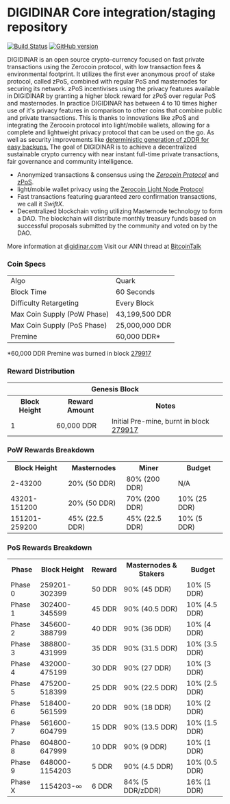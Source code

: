 DIGIDINAR Core integration/staging repository
=====================================

[![Build Status](https://travis-ci.org/DIGIDINAR-Project/DIGIDINAR.svg?branch=master)](https://travis-ci.org/DIGIDINAR-Project/DIGIDINAR) [![GitHub version](https://badge.fury.io/gh/DIGIDINAR-Project%2FDIGIDINAR.svg)](https://badge.fury.io/gh/DIGIDINAR-Project%2FDIGIDINAR)

DIGIDINAR is an open source crypto-currency focused on fast private transactions using the Zerocoin protocol, with low transaction fees & environmental footprint.  It utilizes the first ever anonymous proof of stake protocol, called zPoS, combined with regular PoS and masternodes for securing its network. zPoS incentivises using the privacy features available in DIGIDINAR by granting a higher block reward for zPoS over regular PoS and masternodes. In practice DIGIDINAR has between 4 to 10 times higher use of it's privacy features in comparison to other coins that combine public and private transactions. This is thanks to innovations like zPoS and integrating the Zerocoin protocol into light/mobile wallets, allowing for a complete and lightweight privacy protocol that can be used on the go. As well as security improvements like [deterministic generation of zDDR for easy backups.](https://www.reddit.com/r/digidinar/comments/8gbjf7/how_to_use_deterministic_zerocoin_generation/)
The goal of DIGIDINAR is to achieve a decentralized sustainable crypto currency with near instant full-time private transactions, fair governance and community intelligence.
- Anonymized transactions & consensus using the [_Zerocoin Protocol_](http://www.digidinar.org/zddr) and [zPoS](https://digidinar.org/zpos/).
- light/mobile wallet privacy using the [Zerocoin Light Node Protocol](https://digidinar.org/wp-content/uploads/2018/11/Zerocoin_Light_Node_Protocol.pdf)
- Fast transactions featuring guaranteed zero confirmation transactions, we call it _SwiftX_.
- Decentralized blockchain voting utilizing Masternode technology to form a DAO. The blockchain will distribute monthly treasury funds based on successful proposals submitted by the community and voted on by the DAO.

More information at [digidinar.com](http://www.digidinar.com) Visit our ANN thread at [BitcoinTalk](http://www.bitcointalk.org/index.php?topic=1262920)

### Coin Specs
<table>
<tr><td>Algo</td><td>Quark</td></tr>
<tr><td>Block Time</td><td>60 Seconds</td></tr>
<tr><td>Difficulty Retargeting</td><td>Every Block</td></tr>
<tr><td>Max Coin Supply (PoW Phase)</td><td>43,199,500 DDR</td></tr>
<tr><td>Max Coin Supply (PoS Phase)</td><td>25,000,000 DDR</td></tr>
<tr><td>Premine</td><td>60,000 DDR*</td></tr>
</table>

*60,000 DDR Premine was burned in block [279917](http://www.presstab.pw/phpexplorer/DIGIDINAR/block.php?blockhash=206d9cfe859798a0b0898ab00d7300be94de0f5469bb446cecb41c3e173a57e0)

### Reward Distribution

<table>
<th colspan=4>Genesis Block</th>
<tr><th>Block Height</th><th>Reward Amount</th><th>Notes</th></tr>
<tr><td>1</td><td>60,000 DDR</td><td>Initial Pre-mine, burnt in block <a href="http://www.presstab.pw/phpexplorer/DIGIDINAR/block.php?blockhash=206d9cfe859798a0b0898ab00d7300be94de0f5469bb446cecb41c3e173a57e0">279917</a></td></tr>
</table>

### PoW Rewards Breakdown

<table>
<th>Block Height</th><th>Masternodes</th><th>Miner</th><th>Budget</th>
<tr><td>2-43200</td><td>20% (50 DDR)</td><td>80% (200 DDR)</td><td>N/A</td></tr>
<tr><td>43201-151200</td><td>20% (50 DDR)</td><td>70% (200 DDR)</td><td>10% (25 DDR)</td></tr>
<tr><td>151201-259200</td><td>45% (22.5 DDR)</td><td>45% (22.5 DDR)</td><td>10% (5 DDR)</td></tr>
</table>

### PoS Rewards Breakdown

<table>
<th>Phase</th><th>Block Height</th><th>Reward</th><th>Masternodes & Stakers</th><th>Budget</th>
<tr><td>Phase 0</td><td>259201-302399</td><td>50 DDR</td><td>90% (45 DDR)</td><td>10% (5 DDR)</td></tr>
<tr><td>Phase 1</td><td>302400-345599</td><td>45 DDR</td><td>90% (40.5 DDR)</td><td>10% (4.5 DDR)</td></tr>
<tr><td>Phase 2</td><td>345600-388799</td><td>40 DDR</td><td>90% (36 DDR)</td><td>10% (4 DDR)</td></tr>
<tr><td>Phase 3</td><td>388800-431999</td><td>35 DDR</td><td>90% (31.5 DDR)</td><td>10% (3.5 DDR)</td></tr>
<tr><td>Phase 4</td><td>432000-475199</td><td>30 DDR</td><td>90% (27 DDR)</td><td>10% (3 DDR)</td></tr>
<tr><td>Phase 5</td><td>475200-518399</td><td>25 DDR</td><td>90% (22.5 DDR)</td><td>10% (2.5 DDR)</td></tr>
<tr><td>Phase 6</td><td>518400-561599</td><td>20 DDR</td><td>90% (18 DDR)</td><td>10% (2 DDR)</td></tr>
<tr><td>Phase 7</td><td>561600-604799</td><td>15 DDR</td><td>90% (13.5 DDR)</td><td>10% (1.5 DDR)</td></tr>
<tr><td>Phase 8</td><td>604800-647999</td><td>10 DDR</td><td>90% (9 DDR)</td><td>10% (1 DDR)</td></tr>
<tr><td>Phase 9</td><td>648000-1154203</td><td>5 DDR</td><td>90% (4.5 DDR)</td><td>10% (0.5 DDR)</td></tr>
<tr><td>Phase X</td><td>1154203-∞</td><td>6 DDR</td><td>84% (5 DDR/zDDR)</td><td>16% (1 DDR)</td></tr>
</table>
